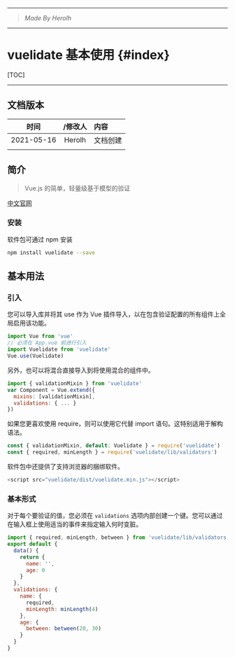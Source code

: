 ----------------------------------------------
> *Made By Herolh*
----------------------------------------------

# vuelidate 基本使用 {#index}

[TOC]



 







--------------------------------------------

## 文档版本

|    时间    | /修改人 | 内容     |
| :--------: | :-----: | :------- |
| 2021-05-16 | Herolh  | 文档创建 |
|            |         |          |



## 简介

> Vue.js 的简单，轻量级基于模型的验证

[中文官网](https://www.vuelidate.cn/)



### 安装

软件包可通过 npm 安装

```bash
npm install vuelidate --save
```



## 基本用法

### 引入

您可以导入库并将其 use 作为 Vue 插件导入，以在包含验证配置的所有组件上全局启用该功能。

```js
import Vue from 'vue'
// 必须在 App.vue 前进行引入
import Vuelidate from 'vuelidate'
Vue.use(Vuelidate)
```

另外，也可以将混合直接导入到将使用混合的组件中。

```js
import { validationMixin } from 'vuelidate'
var Component = Vue.extend({
  mixins: [validationMixin],
  validations: { ... }
})
```



如果您更喜欢使用 require，则可以使用它代替 import 语句。这特别适用于解构语法。

```js
const { validationMixin, default: Vuelidate } = require('vuelidate')
const { required, minLength } = require('vuelidate/lib/validators')
```

软件包中还提供了支持浏览器的捆绑软件。

```js
<script src="vuelidate/dist/vuelidate.min.js"></script>
```





### 基本形式

对于每个要验证的值，您必须在 `validations` 选项内部创建一个键。您可以通过在输入框上使用适当的事件来指定输入何时变脏。

```js
import { required, minLength, between } from 'vuelidate/lib/validators'
export default {
  data() {
    return {
      name: '',
      age: 0
    }
  },
  validations: {
    name: {
      required,
      minLength: minLength(4)
    },
    age: {
      between: between(20, 30)
    }
  }
}

```

















